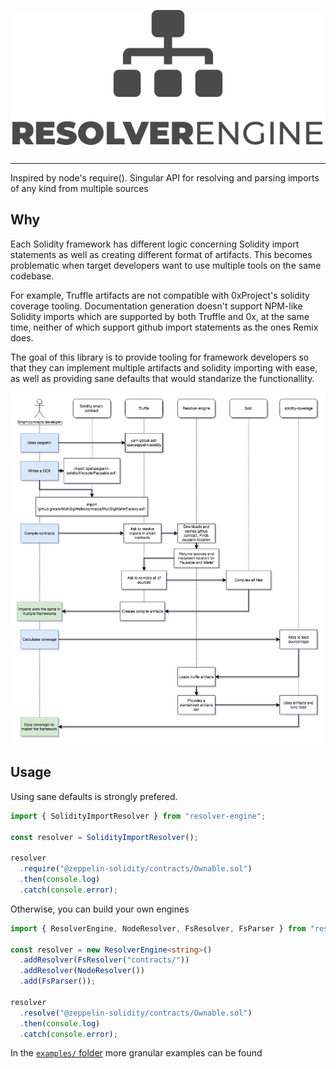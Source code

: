 <p align="center">
  <img src="doc/Logo@2x.png?raw=true">
</p>

---

Inspired by node's require(). Singular API for resolving and parsing imports of any kind from multiple sources

## Why

Each Solidity framework has different logic concerning Solidity import statements as well as creating different format of artifacts. This becomes problematic when target developers want to use multiple tools on the same codebase.

For example, Truffle artifacts are not compatible with 0xProject's solidity coverage tooling. Documentation generation doesn't support NPM-like Solidity imports which are supported by both Truffle and 0x, at the same time, neither of which support github import statements as the ones Remix does.

The goal of this library is to provide tooling for framework developers so that they can implement multiple artifacts and solidity importing with ease, as well as providing sane defaults that would standarize the functionallity.

<p align="center">
  <img src="doc/SequenceRender.png?raw=true">
</p>

## Usage

Using sane defaults is strongly prefered.

```typescript
import { SolidityImportResolver } from "resolver-engine";

const resolver = SolidityImportResolver();

resolver
  .require("@zeppelin-solidity/contracts/Ownable.sol")
  .then(console.log)
  .catch(console.error);
```

Otherwise, you can build your own engines

```typescript
import { ResolverEngine, NodeResolver, FsResolver, FsParser } from "resolver-engine";

const resolver = new ResolverEngine<string>()
  .addResolver(FsResolver("contracts/"))
  .addResolver(NodeResolver())
  .add(FsParser());

resolver
  .resolve("@zeppelin-solidity/contracts/Ownable.sol")
  .then(console.log)
  .catch(console.error);
```

In the [`examples/` folder](examples/) more granular examples can be found
